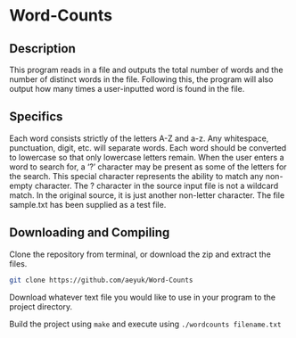 # Word-Counts

## Description
This program reads in a file and outputs the total number of words and the number of distinct words in the file. 
Following this, the program will also output how many times a user-inputted word is found in the file.

## Specifics
Each word consists strictly of the letters A-Z and a-z. Any whitespace, punctuation, digit, etc. will separate words. 
Each word should be converted to lowercase so that only lowercase letters remain.
When the user enters a word to search for, a ‘?’ character may be present as some of the letters for the search. 
This special character represents the ability to match any non-empty character.
The ? character in the source input file is not a wildcard match. 
In the original source, it is just another non-letter character.
The file sample.txt has been supplied as a test file.

## Downloading and Compiling
Clone the repository from terminal, or download the zip and extract the files.

```bash
git clone https://github.com/aeyuk/Word-Counts
```

Download whatever text file you would like to use in your program to the project directory.

Build the project using `make` and execute using `./wordcounts filename.txt`
